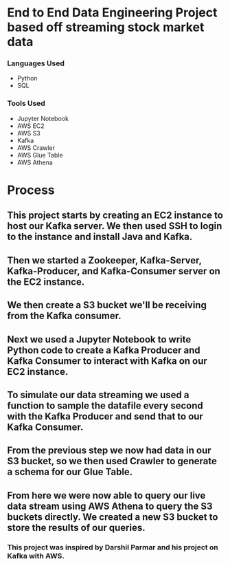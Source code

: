 # End to End Data Engineering Project based off streaming stock market data

### Languages Used
- Python
- SQL

### Tools Used
- Jupyter Notebook
- AWS EC2
- AWS S3
- Kafka
- AWS Crawler
- AWS Glue Table
- AWS Athena

# Process

## This project starts by creating an EC2 instance to host our Kafka server. We then used SSH to login to the instance and install Java and Kafka.

## Then we started a Zookeeper, Kafka-Server, Kafka-Producer, and Kafka-Consumer server on the EC2 instance.

## We then create a S3 bucket we'll be receiving from the Kafka consumer.

## Next we used a Jupyter Notebook to write Python code to create a Kafka Producer and Kafka Consumer to interact with Kafka on our EC2 instance.

## To simulate our data streaming we used a function to sample the datafile every second with the Kafka Producer and send that to our Kafka Consumer.

## From the previous step we now had data in our S3 bucket, so we then used Crawler to generate a schema for our Glue Table.

## From here we were now able to query our live data stream using AWS Athena to query the S3 buckets directly. We created a new S3 bucket to store the results of our queries.

### This project was inspired by Darshil Parmar and his project on Kafka with AWS.